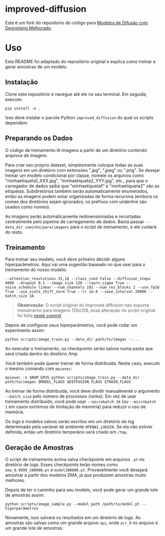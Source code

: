 # improved-diffusion

Este é um fork do repositório de código para [Modelos de Difusão com Desnoising Melhorado](https://github.com/openai/improved-diffusion).

# Uso

Este README foi adaptado do repositório original e explica como treinar e gerar amostras de um modelo.

## Instalação

Clone este repositório e navegue até ele no seu terminal. Em seguida, execute:

```
pip install -e .
```


Isso deve instalar o pacote Python `improved_diffusion` do qual os scripts dependem.

## Preparando os Dados

O código de treinamento lê imagens a partir de um diretório contendo arquivos de imagem.

Para criar seu próprio dataset, simplesmente coloque todas as suas imagens em um diretório com extensões ".jpg", ".jpeg" ou ".png". Se desejar treinar um modelo condicional por classe, nomeie os arquivos como "minhaetiqueta1_XXX.jpg", "minhaetiqueta2_YYY.jpg", etc., para que o carregador de dados saiba que "minhaetiqueta1" e "minhaetiqueta2" são as etiquetas. Subdiretórios também serão automaticamente enumerados, então as imagens podem estar organizadas de forma recursiva (embora os nomes dos diretórios sejam ignorados; os prefixos com underline são usados como nomes).

As imagens serão automaticamente redimensionadas e recortadas centralmente pelo pipeline de carregamento de dados. Basta passar `--data_dir caminho/para/imagens` para o script de treinamento, e ele cuidará do resto.

## Treinamento

Para treinar seu modelo, você deve primeiro decidir alguns hiperparâmetros. Aqui vai uma sugestão baseado no que usei para o treinamento do nosso modelo:

```
--attention_resolutions 32,16 --class_cond False --diffusion_steps 4000 --dropout 0.1 --image_size 128 --learn_sigma True --noise_schedule linear --num_channels 192 --num_res_blocks 2 --use_fp16 True --use_scale_shift_norm True --lr 1e-4 --save_interval 20000 --batch_size 16
```
> **Observação**: O script original do improved diffusion não suporta treinamento para imagens 128x128, essa alteração no script original foi feita [neste commit](https://github.com/OPaivaHeitor/improved-diffusion/commit/b44f1b3edbc50ec7531140fefa81f3c25052a1ba)

Depois de configurar seus hiperparâmetros, você pode rodar um experimento assim:

```
python scripts/image_train.py --data_dir path/to/images --...
```
Ao executar o treinamento, os checkpoints serão salvos numa pasta que será criada dentro do diretório /tmp 

Você também pode querer treinar de forma distribuída. Neste caso, execute o mesmo comando com `mpiexec`:

```
mpiexec -n $NUM_GPUS python scripts/image_train.py --data_dir path/to/images $MODEL_FLAGS $DIFFUSION_FLAGS $TRAIN_FLAGS
```


Ao treinar de forma distribuída, você deve dividir manualmente o argumento `--batch_size` pelo número de processos (ranks). Em vez de usar treinamento distribuído, você pode usar `--microbatch 16` (ou `--microbatch 1` em casos extremos de limitação de memória) para reduzir o uso de memória.

Os logs e modelos salvos serão escritos em um diretório de log determinado pela variável de ambiente `OPENAI_LOGDIR`. Se ela não estiver definida, então um diretório temporário será criado em `/tmp`.

## Geração de Amostras

O script de treinamento acima salva checkpoints em arquivos `.pt` no diretório de logs. Esses checkpoints terão nomes como `ema_0.9999_200000.pt` e `model200000.pt`. Provavelmente você desejará amostrar a partir dos modelos EMA, já que produzem amostras muito melhores.

Depois de ter o caminho para seu modelo, você pode gerar um grande lote de amostras assim:

```
python scripts/image_sample.py --model_path /path/to/model.pt --hiperparâmetros
```


Novamente, isso salvará os resultados em um diretório de logs. As amostras são salvas como um grande arquivo `npz`, onde `arr_0` no arquivo é um grande lote de amostras.
